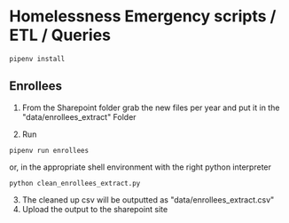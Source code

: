 # Homelessness Emergency scripts / ETL / Queries

```
pipenv install
```

## Enrollees

1. From the Sharepoint folder grab the new files per year and put it in the "data/enrollees_extract" Folder

2. Run 
```
pipenv run enrollees
```

or, in the appropriate shell environment with the right python interpreter
```
python clean_enrollees_extract.py
```

3. The cleaned up csv will be outputted as "data/enrollees_extract.csv"
4. Upload the output to the sharepoint site
